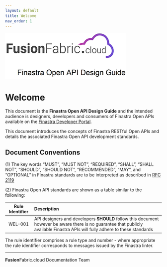```yaml
---
layout: default
title: Welcome
nav_order: 1
---
```


![Finastra Open API Design Guide](images/design-guide-logo.png)

# Welcome

This document is the **Finastra Open API Design Guide** and the intended
audience is designers, developers and consumers of Finastra Open APIs available on the [Finastra Developer Portal](https://developer.fusionfabric.cloud/).

This document introduces the concepts of Finastra RESTful Open APIs and
details the associated Finastra Open API development standards.

## Document Conventions

(1) The key words “MUST”, “MUST NOT”, “REQUIRED”, “SHALL”, “SHALL NOT”,
“SHOULD”, “SHOULD NOT”, “RECOMMENDED”, “MAY”, and “OPTIONAL” in
Finastra standards are to be interpreted as described in [RFC
2119](https://www.ietf.org/rfc/rfc2119.txt)

(2) Finastra Open API standards are shown as a table similar to the following:

| Rule Identifier  | Description  |
|:-------:|:------------ |
| WEL-001 |  API designers and developers **SHOULD** follow this document however be aware there is no guarantee that publicly available Finastra APIs will fully adhere to these standards|

The rule identifier comprises a rule type and number - where appropriate the rule identifier corresponds to messages issued by the Finastra linter.




-----
**Fusion**Fabric.cloud Documentation Team
